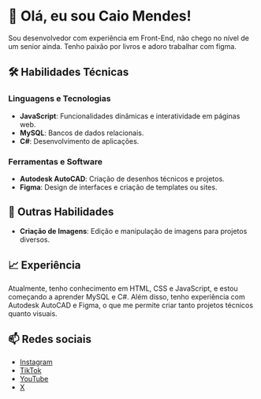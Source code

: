# 👋 Olá, eu sou Caio Mendes!

Sou desenvolvedor com experiência em Front-End, não chego no nível de um senior ainda. Tenho paixão por livros e adoro trabalhar com figma.

## 🛠️ Habilidades Técnicas

### Linguagens e Tecnologias
- **JavaScript**: Funcionalidades dinâmicas e interatividade em páginas web.
- **MySQL**: Bancos de dados relacionais.
- **C#**: Desenvolvimento de aplicações.

### Ferramentas e Software
- **Autodesk AutoCAD**: Criação de desenhos técnicos e projetos.
- **Figma**: Design de interfaces e criação de templates ou sites.

## 🎨 Outras Habilidades
- **Criação de Imagens**: Edição e manipulação de imagens para projetos diversos.

## 📈 Experiência
Atualmente, tenho conhecimento em HTML, CSS e JavaScript, e estou começando a aprender MySQL e C#. Além disso, tenho experiência com Autodesk AutoCAD e Figma, o que me permite criar tanto projetos técnicos quanto visuais.

## 📫 Redes sociais
- [Instagram](https://www.instagram.com)
- [TikTok](https://www.tiktok.com)
- [YouTube](https://www.youtube.com)
- [X](https://www.x.com)


